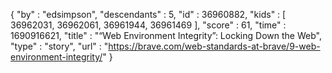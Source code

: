 {
  "by" : "edsimpson",
  "descendants" : 5,
  "id" : 36960882,
  "kids" : [ 36962031, 36962061, 36961944, 36961469 ],
  "score" : 61,
  "time" : 1690916621,
  "title" : "“Web Environment Integrity”: Locking Down the Web",
  "type" : "story",
  "url" : "https://brave.com/web-standards-at-brave/9-web-environment-integrity/"
}
